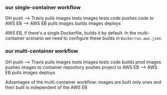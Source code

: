 ### our single-container workflow

GH push 
--> Travis pulls images
            tests images
            tests code
            pushes code to AWS EB
--> AWS EB pulls images 
            builds images 
            deploys


AWS EB, if there's a single Dockerfile, builds it by default. In the multi-container scenario we need to configure these builds in `Dockerrun.aws.json`.
### our multi-container workflow

GH push 
--> Travis pulls images
            tests images
            tests code
            builds prod images
            pushes images to container repository
            pushes project to AWS EB
--> AWS EB pulls images 
            deploys

Advantages of the multi-container workflow: images are built only ones and their built is independent of the AWS EB
